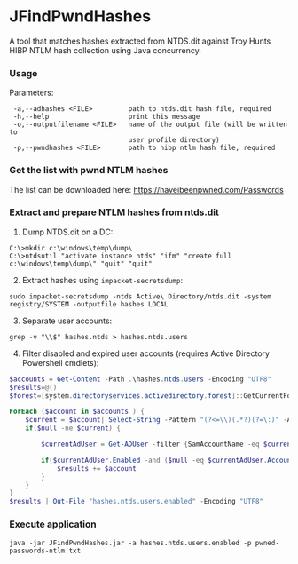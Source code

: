 # JFindPwndHashes
A tool that matches hashes extracted from NTDS.dit against Troy Hunts HIBP NTLM hash collection using Java concurrency.

### Usage
Parameters:
```
 -a,--adhashes <FILE>         path to ntds.dit hash file, required
 -h,--help                    print this message
 -o,--outputfilename <FILE>   name of the output file (will be written to
                              user profile directory)
 -p,--pwndhashes <FILE>       path to hibp ntlm hash file, required
```

### Get the list with pwnd NTLM hashes 

The list can be downloaded here: https://haveibeenpwned.com/Passwords

### Extract and prepare NTLM hashes from ntds.dit

1. Dump NTDS.dit on a DC:
```
C:\>mkdir c:\windows\temp\dump\
C:\>ntdsutil "activate instance ntds" "ifm" "create full c:\windows\temp\dump\" "quit" "quit"
```
2. Extract hashes using `impacket-secretsdump`:
```
sudo impacket-secretsdump -ntds Active\ Directory/ntds.dit -system registry/SYSTEM -outputfile hashes LOCAL
```
3. Separate user accounts:
```
grep -v "\\$" hashes.ntds > hashes.ntds.users
```
4. Filter disabled and expired user accounts (requires Active Directory Powershell cmdlets):
```powershell
$accounts = Get-Content -Path .\hashes.ntds.users -Encoding "UTF8"
$results=@()
$forest=[system.directoryservices.activedirectory.forest]::GetCurrentForest().Name+':3268'

ForEach ($account in $accounts ) {
    $current = $account| Select-String -Pattern "(?<=\\)(.*?)(?=\:)" -AllMatches | Select-Object -Expand matches | Select-Object -Expand Value
    if($null -ne $current) {

        $currentAdUser = Get-ADUser -filter {SamAccountName -eq $current } -Properties SamAccountName,Enabled,AccountExpirationDate -Server $forest

        if($currentAdUser.Enabled -and ($null -eq $currentAdUser.AccountExpirationDate -or $currentAdUser.AccountExpirationDate -gt (Get-Date))) {
            $results += $account
        }
    }
}
$results | Out-File "hashes.ntds.users.enabled" -Encoding "UTF8"
```

### Execute application
```
java -jar JFindPwndHashes.jar -a hashes.ntds.users.enabled -p pwned-passwords-ntlm.txt
```